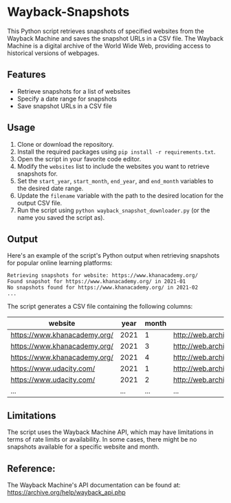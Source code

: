 # Wayback-Snapshots

This Python script retrieves snapshots of specified websites from the Wayback Machine and saves the snapshot URLs in a CSV file. The Wayback Machine is a digital archive of the World Wide Web, providing access to historical versions of webpages.

## Features

- Retrieve snapshots for a list of websites
- Specify a date range for snapshots
- Save snapshot URLs in a CSV file

## Usage

1. Clone or download the repository.
2. Install the required packages using `pip install -r requirements.txt`.
3. Open the script in your favorite code editor.
4. Modify the `websites` list to include the websites you want to retrieve snapshots for.
5. Set the `start_year`, `start_month`, `end_year`, and `end_month` variables to the desired date range.
6. Update the `filename` variable with the path to the desired location for the output CSV file.
7. Run the script using `python wayback_snapshot_downloader.py` (or the name you saved the script as).

## Output

Here's an example of the script's Python output when retrieving snapshots for popular online learning platforms:

```
Retrieving snapshots for website: https://www.khanacademy.org/
Found snapshot for https://www.khanacademy.org/ in 2021-01
No snapshots found for https://www.khanacademy.org/ in 2021-02
...
```

The script generates a CSV file containing the following columns:

| website                      | year | month | snapshot_url                                     |
|------------------------------|------|-------|--------------------------------------------------|
| https://www.khanacademy.org/ | 2021 | 1     | http://web.archive.org/web/20210109021835/...    |
| https://www.khanacademy.org/ | 2021 | 3     | http://web.archive.org/web/20210317015535/...    |
| https://www.khanacademy.org/ | 2021 | 4     | http://web.archive.org/web/20210409174855/...    |
| https://www.udacity.com/     | 2021 | 1     | http://web.archive.org/web/20210110020409/...    |
| https://www.udacity.com/     | 2021 | 2     | http://web.archive.org/web/20210209044423/...    |
| ...                          | ...  | ...   | ...                                              |

## Limitations

The script uses the Wayback Machine API, which may have limitations in terms of rate limits or availability. In some cases, there might be no snapshots available for a specific website and month.

## Reference:
The Wayback Machine's API documentation can be found at: https://archive.org/help/wayback_api.php
